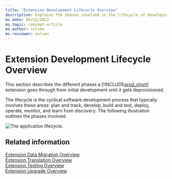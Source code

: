 ```yaml
---
title: "Extension Development Lifecycle Overview"
description: Explains the phases involved in the lifecycle of developing an extension.
ms.date: 04/12/2022
ms.topic: concept-article
ms.author: solsen
ms.reviewer: solsen
---
```


# Extension Development Lifecycle Overview

This section describes the different phases a [!INCLUDE[prod_short](includes/prod_short.md)] extension goes through from initial development until it gets deprovisioned.

The lifecycle is the cyclical software development process that typically involves these areas: plan and track, develop, build and test, deploy, operate, monitor, and learn from discovery. The following illustration outlines the phases involved.

![The application lifecycle.](../media/application-lifecycle.png "The application lifecycle") 

## Related information

[Extension Data Migration Overview](devenv-migrate-table-fields.md)  
[Extension Translation Overview](devenv-translations-overview.md)  
[Extension Testing Overview](devenv-testing-application.md)  
[Extension Upgrade Overview](devenv-app-life-cycle.md)  
